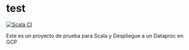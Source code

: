 # test

[![Scala CI](https://github.com/darkmagik123/test/actions/workflows/scala.yml/badge.svg)](https://github.com/darkmagik123/test/actions/workflows/scala.yml)

Este es un proyecto de prueba para Scala y Despliegue a un Dataproc en GCP
